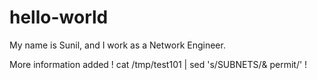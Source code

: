# hello-world

My name is Sunil, and I work as a Network Engineer.

More information added
!
cat /tmp/test101 | sed 's/SUBNETS/& permit/'
!

